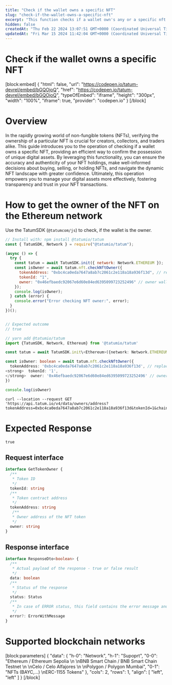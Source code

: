 ```yaml
---
title: "Check if the wallet owns a specific NFT"
slug: "check-if-the-wallet-owns-a-specific-nft"
excerpt: "This function checks if a wallet own's any or a specific nft from a collection, you can pass collection address, wallet address & tokenId as an option parameter."
hidden: false
createdAt: "Thu Feb 22 2024 13:07:51 GMT+0000 (Coordinated Universal Time)"
updatedAt: "Fri Mar 15 2024 11:42:04 GMT+0000 (Coordinated Universal Time)"
---
```

# Check if the wallet owns a specific NFT

[block:embed]
{
  "html": false,
  "url": "https://codepen.io/tatum-devrel/embed/bGQOjoQ",
  "href": "https://codepen.io/tatum-devrel/embed/bGQOjoQ",
  "typeOfEmbed": "iframe",
  "height": "300px",
  "width": "100%",
  "iframe": true,
  "provider": "codepen.io"
}
[/block]


# Overview

In the rapidly growing world of non-fungible tokens (NFTs), verifying the ownership of a particular NFT is crucial for creators, collectors, and traders alike. This guide introduces you to the operation of checking if a wallet owns a specific NFT, providing an efficient way to confirm the possession of unique digital assets. By leveraging this functionality, you can ensure the accuracy and authenticity of your NFT holdings, make well-informed decisions about buying, selling, or holding NFTs, and navigate the dynamic NFT landscape with greater confidence. Ultimately, this operation empowers you to manage your digital assets more effectively, fostering transparency and trust in your NFT transactions.

# How to get the owner of the NFT on the Ethereum network

Use the TatumSDK (`@tatumcom/js`) to check, if the wallet is the owner.

```javascript
// Install with: npm install @tatumio/tatum
const { TatumSDK, Network } = require("@tatumio/tatum");

(async () => {
  try {
    const tatum = await TatumSDK.init({ network: Network.ETHEREUM });
    const isOwner = await tatum.nft.checkNftOwner({
      tokenAddress: "0xbc4ca0eda7647a8ab7c2061c2e118a18a936f13d", // replace with your collection
      tokenId: "1",
      owner: "0x46efbaedc92067e6d60e84ed6395099723252496" // owner wallet
    });
    console.log(isOwner);
  } catch (error) {
    console.error("Error checking NFT owner:", error);
  }
})();


// Expected outcome
// true
```
```typescript Typescript
// yarn add @tatumio/tatum  
import {TatumSDK, Network, Ethereum} from '@tatumio/tatum'

const tatum = await TatumSDK.init\<Ethereum>({network: Network.ETHEREUM})

const isOwner: boolean = await tatum.nft.checkNftOwner({  
  tokenAddress: '0xbc4ca0eda7647a8ab7c2061c2e118a18a936f13d', // replace with your collection  
<strong>  tokenId: '1',  
</strong>  owner: '0x46efbaedc92067e6d60e84ed6395099723252496' // owner wallet  
})

console.log(isOwner)
```
```curl cURL
curl --location --request GET 'https://api.tatum.io/v4/data/owners/address?tokenAddress=0xbc4ca0eda7647a8ab7c2061c2e118a18a936f13d&tokenId=1&chain=ethereum&address=0x46efbaedc92067e6d60e84ed6395099723252496'
```

# Expected Response

```json5
true
```

## Request interface

```typescript
interface GetTokenOwner {
  /**
   * Token ID
   */
  tokenId: string
  /**
   * Token contract address
   */
  tokenAddress: string
   /**
   * Owner address of the NFT token
   */
  owner: string
}
```

## Response interface

```typescript
interface ResponseDto<boolean> {
  /**
   * Actual payload of the response - true or false result
   */
  data: boolean
  /**
   * Status of the response
   */
  status: Status
  /**
   * In case of ERROR status, this field contains the error message and detailed description
   */
  error?: ErrorWithMessage
}
```

# Supported blockchain networks

[block:parameters]
{
  "data": {
    "h-0": "Network",
    "h-1": "Supoprt",
    "0-0": "Ethereum / Ethereum Sepolia  \n  \nBNB Smart Chain / BNB Smart Chain Testnet  \n  \nCelo / Celo Alfajores  \n  \nPolygon / Polygon Mumbai",
    "0-1": "NFTs (BAYC,...)  \nERC-1155 Tokens"
  },
  "cols": 2,
  "rows": 1,
  "align": [
    "left",
    "left"
  ]
}
[/block]
